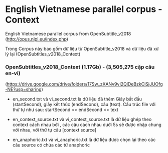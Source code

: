 # English Vietnamese parallel corpus -  Context
English Vietnamese parallel corpus from OpenSubtitle_v2018 (http://opus.nlpl.eu/index.php)

Trong Corpus này bao gồm dữ liệu từ OpenSubtitle_v2018 và dữ liệu đã xử lý lại (OpenSubtitles_v2018_Context)

### OpenSubtitles_v2018_Context (1.17Gb) - (3,505,275 cặp câu en-vi)
(https://drive.google.com/drive/folders/17Sw_zXANv9vI2QlDeBzkClSjJUOfg-NE?usp=sharing)
* en_second.txt và vi_second.txt là dữ liệu đã thêm Giây bắt đầu (startSecond), giây kết thúc (endSecond), câu (text). Cấu trúc file với thứ tự như sau:
        startSecond <> endSecond <> text

* en_context_source.txt và vi_context_source.txt là dữ liệu ghép theo context cách nhau bởi <BOS>, các câu cách nhau dưới 5s sẽ được nhập chung với nhau, với thứ tự câu [context <BOS> source]
  
* en_anaphoric.txt và vi_anaphoric.txt là dữ liệu được chọn lại theo các câu source có chứa các từ anaphoric
